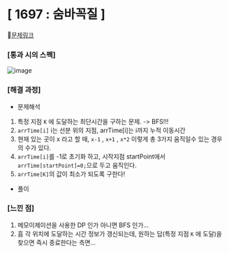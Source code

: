 #  **[ 1697 : 숨바꼭질 ]**


🔗[문제링크](https://www.acmicpc.net/problem/1697)

###  **[통과 시의 스펙]**
![image](https://github.com/user-attachments/assets/c55832cb-3756-4abe-ae36-8226c068ade9)



### **[해결 과정]**



- 문제해석
1. 특정 지점 ```K``` 에 도달하는 최단시간을 구하는 문제. -> BFS!!!
2. ```arrTime[i]``` i는 선분 위의 지점, arrTime[i]는 i까지 누적 이동시간
3. 현재 있는 곳이 x 라고 할 때,
   ```x-1``` , ```x+1``` , ```x*2``` 이렇게 총 3가지 움직일수 있는 경우의 수가 있다. 
4. ```arrTime[i]```를 -1로 초기화 하고, 시작지점 startPoint에서 ```arrTime[startPoint]=0;```으로 두고 움직인다.
5.  ```arrTime[K]```의 값이 최소가 되도록 구한다!


- 풀이



   
### **[느낀 점]**
1. 메모이제이션을 사용한 DP 인가 아니면 BFS 인가...
2. 흠 각 위치에 도달하는 시간 정보가 갱신되는데, 원하는 답(특정 지점 ```K``` 에 도달)을 찾으면 즉시 종료한다는 측면...
